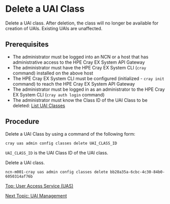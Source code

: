 # Delete a UAI Class

Delete a UAI class. After deletion, the class will no longer be available for creation of UAIs. Existing UAIs are unaffected.

## Prerequisites

* The administrator must be logged into an NCN or a host that has administrative access to the HPE Cray EX System API Gateway
* The administrator must have the HPE Cray EX System CLI (`cray` command) installed on the above host
* The HPE Cray EX System CLI must be configured (initialized - `cray init` command) to reach the HPE Cray EX System API Gateway
* The administrator must be logged in as an administrator to the HPE Cray EX System CLI (`cray auth login` command)
* The administrator must know the Class ID of the UAI Class to be deleted: [List UAI Classes](List_Available_UAI_Classes.md)

## Procedure

Delete a UAI Class by using a command of the following form:

```bash
cray uas admin config classes delete UAI_CLASS_ID
```

`UAI_CLASS_ID` is the UAI Class ID of the UAI class.

Delete a UAI class.

```screen
ncn-m001-cray uas admin config classes delete bb28a35a-6cbc-4c30-84b0-6050314af76b
```

[Top: User Access Service (UAS)](README.md)

[Next Topic: UAI Management](UAI_Management.md)
